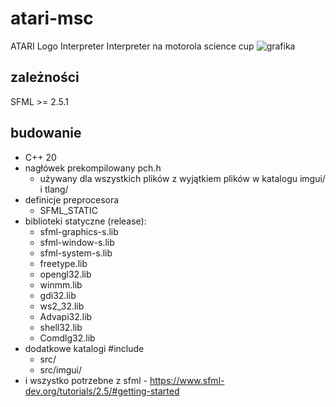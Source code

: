 # atari-msc
ATARI Logo Interpreter
Interpreter na motorola science cup
![grafika](https://user-images.githubusercontent.com/87194023/157021840-30df2b21-6e2e-4cc4-818c-283700c2858f.png)

## zależności
SFML >= 2.5.1

## budowanie
- C++ 20
- nagłówek prekompilowany pch.h
    - używany dla wszystkich plików z wyjątkiem plików w katalogu imgui/ i tlang/
- definicje preprocesora
    - SFML_STATIC
- biblioteki statyczne (release):
    - sfml-graphics-s.lib
    - sfml-window-s.lib
    - sfml-system-s.lib
    - freetype.lib
    - opengl32.lib
    - winmm.lib
    - gdi32.lib
    - ws2_32.lib
    - Advapi32.lib
    - shell32.lib
    - Comdlg32.lib
- dodatkowe katalogi #include
    - src/
    - src/imgui/
- i wszystko potrzebne z sfml - https://www.sfml-dev.org/tutorials/2.5/#getting-started 
